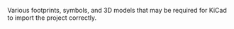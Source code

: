 Various footprints, symbols, and 3D models that may be required for KiCad to import the project correctly.
